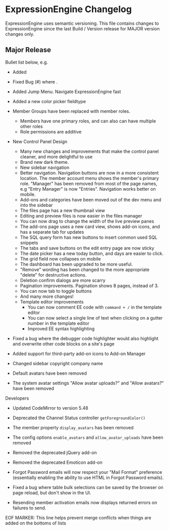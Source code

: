 # ExpressionEngine Changelog

ExpressionEngine uses semantic versioning. This file contains changes to ExpressionEngine since the last Build / Version release for MAJOR version changes only.

## Major Release

Bullet list below, e.g.
   - Added <new feature>
   - Fixed Bug (#<issue number>) where <bug behavior>.

- Added Jump Menu. Navigate ExpressionEngine fast
- Added a new color picker fieldtype

- Member Groups have been replaced with member roles.
  - Members have one primary roles, and can also can have multiple other roles
  - Role permissions are additive

- New Control Panel Design
  - Many new changes and improvements that make the control panel cleaner, and more delightful to use
  - Brand new dark theme.
  - New sidebar navigation
  - Better navigation. Navigation buttons are now in a more consistent location. The member account menu shows the member's primary role. "Manager" has been removed from most of the page names, e.g "Entry Manager" is now "Entries". Navigation works better on mobile.
  - Add-ons and categories have been moved out of the dev menu and into the sidebar
  - The files page has a new thumbnail view
  - Editing and preview files is now easier in the files manager
  - You can now drag to change the width of the live preview panes
  - The add-ons page uses a new card view, shows add-on icons, and has a separate tab for updates
  - The SQL query form has new buttons to insert common used SQL snippets
  - The tabs and save buttons on the edit entry page are now sticky
  - The date picker has a new today button, and days are easier to click.
  - The grid field now collapses on mobile
  - The dashboard has been upgraded to be more useful.
  - "Remove" wording has been changed to the more appropriate "delete" for destructive actions.
  - Deletion confirm dialogs are more scarry
  - Pagination improvements. Pagination shows 8 pages, instead of 3.
  - You can now tab to toggle buttons
  - And many more changes!
  - Template editor improvements
      - You can now comment EE code with `command + /` in the template editor
      - You can now select a single line of text when clicking on a gutter number in the template editor
      - Improved EE syntax highlighting

- Fixed a bug where the debugger code highlighter would also highlight and overwrite other code blocks on a site's page
- Added support for third-party add-on icons to Add-on Manager
- Changed sidebar copyright company name
- Default avatars have been removed
- The system avatar settings "Allow avatar uploads?" and "Allow avatars?" have been removed

Developers
- Updated CodeMirror to version 5.48
- Deprecated the Channel Status controller `getForegroundColor()`
- The member property `display_avatars` has been removed
- The config options `enable_avatars` and `allow_avatar_uploads` have been removed
- Removed the deprecated jQuery add-on
- Removed the deprecated Emoticon add-on

- Forgot Password emails will now respect your "Mail Format" preference (essentially enabling the ability to use HTML in Forgot Password emails).
- Fixed a bug where table bulk selections can be saved by the browser on page reload, but don't show in the UI.
- Resending member activation emails now displays returned errors on failures to send.

EOF MARKER: This line helps prevent merge conflicts when things are
added on the bottoms of lists

